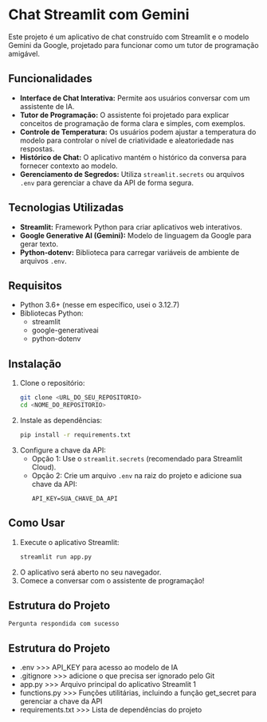 # Chat Streamlit com Gemini

Este projeto é um aplicativo de chat construído com Streamlit e o modelo Gemini da Google, projetado para funcionar como um tutor de programação amigável.

## Funcionalidades

* **Interface de Chat Interativa:** Permite aos usuários conversar com um assistente de IA.
* **Tutor de Programação:** O assistente foi projetado para explicar conceitos de programação de forma clara e simples, com exemplos.
* **Controle de Temperatura:** Os usuários podem ajustar a temperatura do modelo para controlar o nível de criatividade e aleatoriedade nas respostas.
* **Histórico de Chat:** O aplicativo mantém o histórico da conversa para fornecer contexto ao modelo.
* **Gerenciamento de Segredos:** Utiliza `streamlit.secrets` ou arquivos `.env` para gerenciar a chave da API de forma segura.

## Tecnologias Utilizadas

* **Streamlit:** Framework Python para criar aplicativos web interativos.
* **Google Generative AI (Gemini):** Modelo de linguagem da Google para gerar texto.
* **Python-dotenv:** Biblioteca para carregar variáveis de ambiente de arquivos `.env`.

## Requisitos

* Python 3.6+ (nesse em específico, usei o 3.12.7)
* Bibliotecas Python:
    * streamlit
    * google-generativeai
    * python-dotenv

## Instalação

1.  Clone o repositório:
    ```bash
    git clone <URL_DO_SEU_REPOSITORIO>
    cd <NOME_DO_REPOSITORIO>
    ```
2.  Instale as dependências:
    ```bash
    pip install -r requirements.txt
    ```
3.  Configure a chave da API:
    * Opção 1: Use o `streamlit.secrets` (recomendado para Streamlit Cloud).
    * Opção 2: Crie um arquivo `.env` na raiz do projeto e adicione sua chave da API:
        ```
        API_KEY=SUA_CHAVE_DA_API
        ```

## Como Usar

1.  Execute o aplicativo Streamlit:
    ```bash
    streamlit run app.py
    ```
2.  O aplicativo será aberto no seu navegador.
3.  Comece a conversar com o assistente de programação!

## Estrutura do Projeto

    Pergunta respondida com sucesso

## Estrutura do Projeto

* .env >>> API_KEY para acesso ao modelo de IA
* .gitignore >>> adicione o que precisa ser ignorado pelo Git
* app.py >>> Arquivo principal do aplicativo Streamlit  1
* functions.py >>> Funções utilitárias, incluindo a função get_secret para gerenciar a chave da API
* requirements.txt >>> Lista de dependências do projeto
